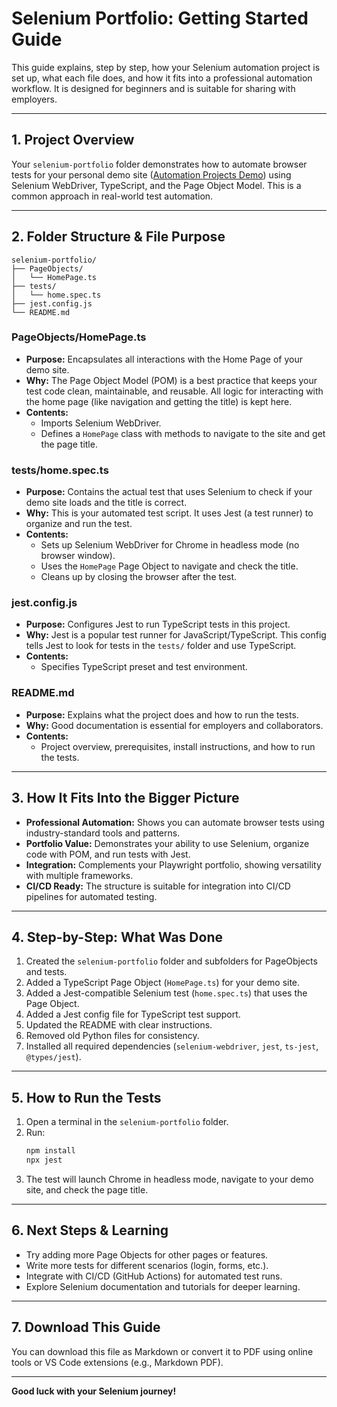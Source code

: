 # Selenium Portfolio: Getting Started Guide

This guide explains, step by step, how your Selenium automation project is set up, what each file does, and how it fits into a professional automation workflow. It is designed for beginners and is suitable for sharing with employers.

---

## 1. Project Overview

Your `selenium-portfolio` folder demonstrates how to automate browser tests for your personal demo site ([Automation Projects Demo](https://padraic79.github.io/AutomationProjects/)) using Selenium WebDriver, TypeScript, and the Page Object Model. This is a common approach in real-world test automation.

---

## 2. Folder Structure & File Purpose

```
selenium-portfolio/
├── PageObjects/
│   └── HomePage.ts
├── tests/
│   └── home.spec.ts
├── jest.config.js
└── README.md
```

### PageObjects/HomePage.ts

- **Purpose:** Encapsulates all interactions with the Home Page of your demo site.
- **Why:** The Page Object Model (POM) is a best practice that keeps your test code clean, maintainable, and reusable. All logic for interacting with the home page (like navigation and getting the title) is kept here.
- **Contents:**
  - Imports Selenium WebDriver.
  - Defines a `HomePage` class with methods to navigate to the site and get the page title.

### tests/home.spec.ts

- **Purpose:** Contains the actual test that uses Selenium to check if your demo site loads and the title is correct.
- **Why:** This is your automated test script. It uses Jest (a test runner) to organize and run the test.
- **Contents:**
  - Sets up Selenium WebDriver for Chrome in headless mode (no browser window).
  - Uses the `HomePage` Page Object to navigate and check the title.
  - Cleans up by closing the browser after the test.

### jest.config.js

- **Purpose:** Configures Jest to run TypeScript tests in this project.
- **Why:** Jest is a popular test runner for JavaScript/TypeScript. This config tells Jest to look for tests in the `tests/` folder and use TypeScript.
- **Contents:**
  - Specifies TypeScript preset and test environment.

### README.md

- **Purpose:** Explains what the project does and how to run the tests.
- **Why:** Good documentation is essential for employers and collaborators.
- **Contents:**
  - Project overview, prerequisites, install instructions, and how to run the tests.

---

## 3. How It Fits Into the Bigger Picture

- **Professional Automation:** Shows you can automate browser tests using industry-standard tools and patterns.
- **Portfolio Value:** Demonstrates your ability to use Selenium, organize code with POM, and run tests with Jest.
- **Integration:** Complements your Playwright portfolio, showing versatility with multiple frameworks.
- **CI/CD Ready:** The structure is suitable for integration into CI/CD pipelines for automated testing.

---

## 4. Step-by-Step: What Was Done

1. Created the `selenium-portfolio` folder and subfolders for PageObjects and tests.
2. Added a TypeScript Page Object (`HomePage.ts`) for your demo site.
3. Added a Jest-compatible Selenium test (`home.spec.ts`) that uses the Page Object.
4. Added a Jest config file for TypeScript test support.
5. Updated the README with clear instructions.
6. Removed old Python files for consistency.
7. Installed all required dependencies (`selenium-webdriver`, `jest`, `ts-jest`, `@types/jest`).

---

## 5. How to Run the Tests

1. Open a terminal in the `selenium-portfolio` folder.
2. Run:
   ```sh
   npm install
   npx jest
   ```
3. The test will launch Chrome in headless mode, navigate to your demo site, and check the page title.

---

## 6. Next Steps & Learning

- Try adding more Page Objects for other pages or features.
- Write more tests for different scenarios (login, forms, etc.).
- Integrate with CI/CD (GitHub Actions) for automated test runs.
- Explore Selenium documentation and tutorials for deeper learning.

---

## 7. Download This Guide

You can download this file as Markdown or convert it to PDF using online tools or VS Code extensions (e.g., Markdown PDF).

---

**Good luck with your Selenium journey!**
